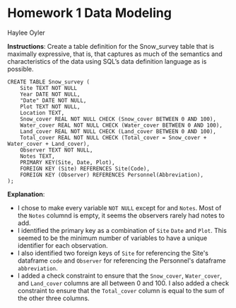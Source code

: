 # Homework 1 Data Modeling
Haylee Oyler

**Instructions**: Create a table definition for the Snow_survey table that is maximally expressive, that is, that captures as much of the semantics and characteristics of the data using SQL’s data definition language as is possible.

```{sql}
CREATE TABLE Snow_survey (
    Site TEXT NOT NULL 
    Year DATE NOT NULL,
    "Date" DATE NOT NULL,
    Plot TEXT NOT NULL,
    Location TEXT,
    Snow_cover REAL NOT NULL CHECK (Snow_cover BETWEEN 0 AND 100),
    Water_cover REAL NOT NULL CHECK (Water_cover BETWEEN 0 AND 100),
    Land_cover REAL NOT NULL CHECK (Land_cover BETWEEN 0 AND 100),
    Total_cover REAL NOT NULL CHECK (Total_cover = Snow_cover + Water_cover + Land_cover),
    Observer TEXT NOT NULL,
    Notes TEXT, 
    PRIMARY KEY(Site, Date, Plot),
    FOREIGN KEY (Site) REFERENCES Site(Code),
    FOREIGN KEY (Observer) REFERENCES Personnel(Abbreviation),
);
```

**Explanation**:

- I chose to make every variable `NOT NULL` except for and `Notes`. Most of the `Notes` columnd is empty, it seems the observers rarely had notes to add. 
- I identified the primary key as a combination of `Site` `Date` and `Plot`. This seemed to be the minimum number of variables to have a unique identifier for each observation. 
- I also identified two foreign keys of `Site` for referencing the Site's dataframe `code` and `Observer` for referencing the Personnel's dataframe `abbreviation`.
- I added a check constraint to ensure that the `Snow_cover`, `Water_cover`, and `Land_cover` columns are all between 0 and 100. I also added a check constraint to ensure that the `Total_cover` column is equal to the sum of the other three columns.



